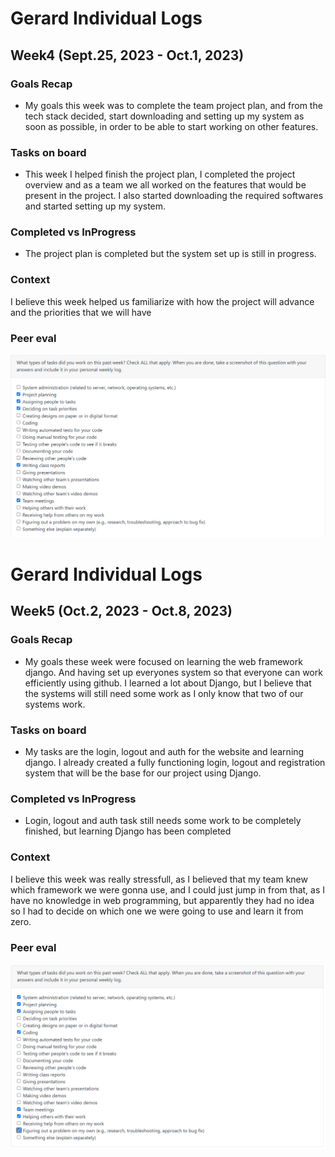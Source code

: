 # Gerard Individual Logs

## Week4 (Sept.25, 2023 - Oct.1, 2023)
### Goals Recap
- My goals this week was to complete the team project plan, and from the tech stack decided, start downloading and setting up my system as soon as possible, in order to be able to start working on other features. 
### Tasks on board
- This week I helped finish the project plan, I completed the project overview and as a team we all worked on the features that would be present in the project. I also started downloading the required softwares and started setting up my system.

### Completed vs InProgress
- The project plan is completed but the system set up is still in progress.

### Context
I believe this week helped us familiarize with how the project will advance and the priorities that we will have

### Peer eval
![Screenshot](images/Week4GerardPeerEval.png)


# Gerard Individual Logs

## Week5 (Oct.2, 2023 - Oct.8, 2023)
### Goals Recap
- My goals these week were focused on learning the web framework django. And having set up everyones system so that everyone can work efficiently using github. I learned a lot about Django, but I believe that the systems will still need some work as I only know that two of our systems work.
### Tasks on board
- My tasks are the login, logout and auth for the website and learning django. I already created a fully functioning login, logout and registration system that will be the base for our project using Django.

### Completed vs InProgress
- Login, logout and auth task still needs some work to be completely finished, but learning Django has been completed

### Context
I believe this week was really stressfull, as I believed that my team knew which framework we were gonna use, and I could just jump in from that, as I have no knowledge in web programming, but apparently they had no idea so I had to decide on which one we were going to use and learn it from zero.

### Peer eval
![Screenshot](images/Week5GerardPeerEval.png)
